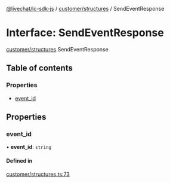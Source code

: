 [@livechat/lc-sdk-js](../README.md) / [customer/structures](../modules/customer_structures.md) / SendEventResponse

# Interface: SendEventResponse

[customer/structures](../modules/customer_structures.md).SendEventResponse

## Table of contents

### Properties

- [event\_id](customer_structures.SendEventResponse.md#event_id)

## Properties

### event\_id

• **event\_id**: `string`

#### Defined in

[customer/structures.ts:73](https://github.com/livechat/lc-sdk-js/blob/7431f2f/src/customer/structures.ts#L73)
